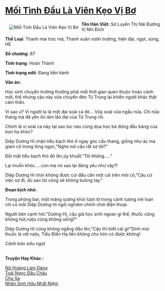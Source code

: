 <a href="https://utruyen.com/moi-tinh-dau-la-vien-keo-vi-bo/25356/" title="Mối Tình Đầu Là Viên Kẹo Vị Bơ"><h1>Mối Tình Đầu Là Viên Kẹo Vị Bơ</h1></a><div style="display:table"><img align="right" style="float: left; padding: 10px;" src="https://utruyen.com/images/story/200x260/moi-tinh-dau-la-vien-keo-vi-bo.jpg" alt="Mối Tình Đầu Là Viên Kẹo Vị Bơ"><b>Tên Hán Việt:</b> Sơ Luyến Thị Nãi Đường Vị Nhi Đích <p></p><b>Thể Loại</b>: Thanh mai trúc mã, Thanh xuân vườn trường, hiện đại, ngọt, sủng, HE<p></p><b>Số chương</b>: 67<p></p><b>Tình trạng</b>: Hoàn Thành <p></p><b>Tình trạng edit</b>: Đang tiến hành <p></p><b>Văn án:</b><p></p>Học sinh chuyển trường thường phải mất thời gian quen thuộc hoàn cảnh mới, thế nhưng cậu này vừa chuyển đén Tứ Trung lại khiến người khác thật cảm thấn.<p></p>Vì sao ư? Vì người ta là một đại soái ca đó... Vừa soái vừa ngầu nữa. Chỉ nửa tháng mà đã yên ổn làm lão đại của Tứ Trung rồi.<p></p>Chính là vị soái ca này tại sao lúc nào cũng dọa học bá đứng đầu bảng của bọn họ khóc?<p></p>Diệp Dương Hi chặn tiểu bạch thỏ ở ngay góc cầu thang, giống như ác ma giam cô trong lòng ngực,"Nghe nói cậu rất sợ tôi?"<p></p>Đôi mắt tiểu bạch thỏ đỏ lên,ủy khuất:"Tôi không....."<p></p>Lại muốn khóc.....con mẹ nó sao lại đáng yêu như vậy?!<p></p>Diệp Dương Hi nhịn không được cúi đầu cắn một cái trên môi cô,"Cậu cứ việc sợ đi, dù sao tôi cũng sẽ không buông tay."<p></p><b>Đoạn kịch nhỏ:</b><p></p>Trong phòng bar, một mảng sương khói lượn lờ trong cảnh tượng mê loạn chỉ có mỗi Diệp Dương Hi ngồi nghiêm chỉnh chơi điện thoại.<p></p>Người bên cạnh hỏi:"Dương Hi, cậu giả học sinh ngoan gì thế, thuốc cũng không hút,rượu cũng không uống?"<p></p>Diệp Dương Hi cũng không ngẩng đầu lên,"Cậu thì biết cái gì!"Dính mùi thuốc lá với rượu, Tiểu Điền Hạ liền không cho hôn có được không!<p></p><i>Cảnh báo siêu ngọt</i></div><p><br><b>Truyện Hay Khác :</b></p><a href="https://utruyen.com/nu-hoang-lam-dang/24975/" alt="Nữ Hoàng Làm Dáng">Nữ Hoàng Làm Dáng</a><br/><a href="https://github.com/quanluxury/ngontinh_sac/tree/master/truyenhay/18762/" alt="Toái Ngọc Đầu Châu">Toái Ngọc Đầu Châu</a><br/><a href="https://github.com/quanluxury/ngontinhhot/tree/master/truyenhay/17412/" alt="Chu Sa">Chu Sa</a><br/><a href="https://github.com/mlquan/truyenhay/tree/master/truyenhay/25198/" alt="Nhân Sinh Hữu Nhất Niệm">Nhân Sinh Hữu Nhất Niệm</a><br/>